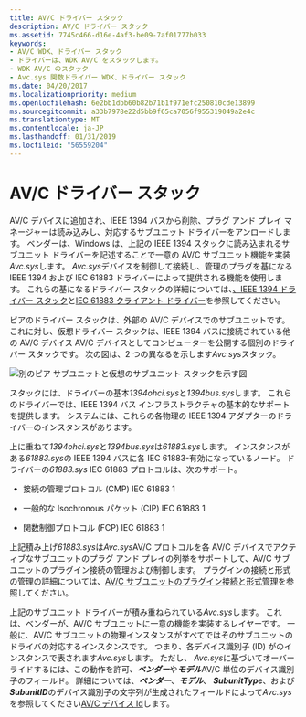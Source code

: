```yaml
---
title: AV/C ドライバー スタック
description: AV/C ドライバー スタック
ms.assetid: 7745c466-d16e-4af3-be09-7af01777b033
keywords:
- AV/C WDK、ドライバー スタック
- ドライバーは、WDK AV/C をスタックします。
- WDK AV/C のスタック
- Avc.sys 関数ドライバー WDK、ドライバー スタック
ms.date: 04/20/2017
ms.localizationpriority: medium
ms.openlocfilehash: 6e2bb1dbb60b82b71b1f971efc250810cde13899
ms.sourcegitcommit: a33b7978e22d5bb9f65ca7056f955319049a2e4c
ms.translationtype: MT
ms.contentlocale: ja-JP
ms.lasthandoff: 01/31/2019
ms.locfileid: "56559204"
---
```

# <a name="avc-driver-stacks"></a>AV/C ドライバー スタック





AV/C デバイスに追加され、IEEE 1394 バスから削除、プラグ アンド プレイ マネージャーは読み込みし、対応するサブユニット ドライバーをアンロードします。 ベンダーは、Windows は、上記の IEEE 1394 スタックに読み込まれるサブユニット ドライバーを記述することで一意の AV/C サブユニット機能を実装*Avc.sys*します。 *Avc.sys*デバイスを制御して接続し、管理のプラグを基になる IEEE 1394 および IEC 61883 ドライバーによって提供される機能を使用します。 これらの基になるドライバー スタックの詳細については、[、IEEE 1394 ドライバー スタック](https://msdn.microsoft.com/library/windows/hardware/ff538867)と[IEC 61883 クライアント ドライバー](https://msdn.microsoft.com/library/windows/hardware/ff537188)を参照してください。

ピアのドライバー スタックは、外部の AV/C デバイスでのサブユニットです。 これに対し、仮想ドライバー スタックは、IEEE 1394 バスに接続されている他の AV/C デバイス AV/C デバイスとしてコンピューターを公開する個別のドライバー スタックです。 次の図は、2 つの異なるを示します*Avc.sys*スタック。

![別のピア サブユニットと仮想のサブユニット スタックを示す図](images/avcdiag.gif)

スタックには、ドライバーの基本*1394ohci.sys*と*1394bus.sys*します。 これらのドライバーでは、IEEE 1394 バス インフラストラクチャの基本的なサポートを提供します。 システムには、これらの各物理の IEEE 1394 アダプターのドライバーのインスタンスがあります。

上に重ねて*1394ohci.sys*と*1394bus.sys*は*61883.sys*します。 インスタンスがある*61883.sys*の IEEE 1394 バスに各 IEC 61883-有効になっているノード。 ドライバーの*61883.sys* IEC 61883 プロトコルは、次のサポート。

-   接続の管理プロトコル (CMP) IEC 61883 1

-   一般的な Isochronous パケット (CIP) IEC 61883 1

-   関数制御プロトコル (FCP) IEC 61883 1

上記積み上げ*61883.sys*は*Avc.sys*AV/C プロトコルを各 AV/C デバイスでアクティブなサブユニットのプラグ アンド プレイの列挙をサポートして、AV/C サブユニットのプラグイン接続の管理および制御します。 プラグインの接続と形式の管理の詳細については、[AV/C サブユニットのプラグイン接続と形式管理](av-c-subunit-plug-connection-and-format-management.md)を参照してください。

上記のサブユニット ドライバーが積み重ねられている*Avc.sys*します。 これは、ベンダーが、AV/C サブユニットに一意の機能を実装するレイヤーです。 一般に、AV/C サブユニットの物理インスタンスがすべてではそのサブユニットのドライバの対応するインスタンスです。 つまり、各デバイス識別子 (ID) がのインスタンスで表されます*Avc.sys*します。 ただし、 *Avc.sys*に基づいてオーバーライドするには、この動作を許可、***ベンダー***や***モデル***AV/C 単位のデバイス識別子のフィールド。 詳細については、***ベンダー***、***モデル***、 ***SubunitType***、および***SubunitID***のデバイス識別子の文字列が生成されたフィールドによって*Avc.sys*を参照してください[AV/C デバイス Id](av-c-device-identifiers.md)します。

 

 




